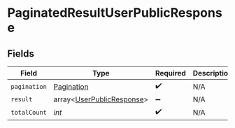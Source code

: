 # PaginatedResultUserPublicResponse


## Fields

| Field                                                                  | Type                                                                   | Required                                                               | Description                                                            |
| ---------------------------------------------------------------------- | ---------------------------------------------------------------------- | ---------------------------------------------------------------------- | ---------------------------------------------------------------------- |
| `pagination`                                                           | [Pagination](../../models/shared/Pagination.md)                        | :heavy_check_mark:                                                     | N/A                                                                    |
| `result`                                                               | array<[UserPublicResponse](../../models/shared/UserPublicResponse.md)> | :heavy_minus_sign:                                                     | N/A                                                                    |
| `totalCount`                                                           | *int*                                                                  | :heavy_check_mark:                                                     | N/A                                                                    |